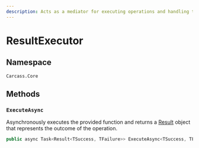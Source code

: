 ```yaml
---
description: Acts as a mediator for executing operations and handling their results.
---
```


# ResultExecutor

## Namespace

`Carcass.Core`

## Methods

### **`ExecuteAsync`**

Asynchronously executes the provided function and returns a [Result](result.md) object that represents the outcome of the operation.

```csharp
public async Task<Result<TSuccess, TFailure>> ExecuteAsync<TSuccess, TFailure>(Func<Task<TSuccess>> func, Func<Exception, TFailure> exceptionHandler)
```
